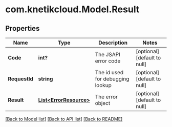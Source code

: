 # com.knetikcloud.Model.Result
## Properties

Name | Type | Description | Notes
------------ | ------------- | ------------- | -------------
**Code** | **int?** | The JSAPI error code | [optional] [default to null]
**RequestId** | **string** | The id used for debugging lookup | [optional] [default to null]
**Result** | [**List&lt;ErrorResource&gt;**](ErrorResource.md) | The error object | [optional] [default to null]

[[Back to Model list]](../README.md#documentation-for-models) [[Back to API list]](../README.md#documentation-for-api-endpoints) [[Back to README]](../README.md)

